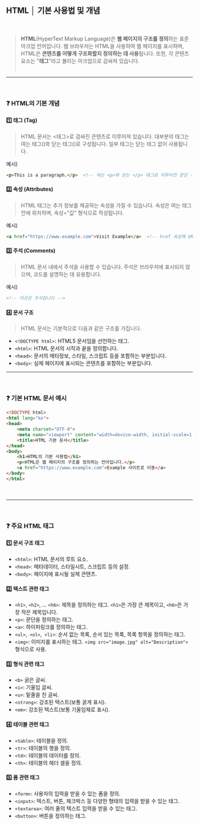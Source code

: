 ## **HTML │ 기본 사용법 및 개념**
　
> **HTML**(HyperText Markup Language)은 **웹 페이지의 구조를 정의**하는 표준 마크업 언어입니다. 웹 브라우저는 HTML을 사용하여 웹 페이지를 표시하며,
> HTML은 **콘텐츠를 어떻게 구조화할지 정의하는 데 사용**됩니다. 또한, 각 콘텐츠 요소는 "**태그**"라고 불리는 마크업으로 감싸져 있습니다.<br>　
　
* * *
　
### ❓ **HTML의 기본 개념**

#### 1️⃣ **태그 (Tag)**
> HTML 문서는 <태그>로 감싸진 콘텐츠로 이루어져 있습니다. 대부분의 태그는 여는 태그(<tag>)와 닫는 태그(</tag>)로 구성됩니다. 일부 태그는 닫는 태그 없이 사용됩니다.

 예시)
```html
<p>This is a paragraph.</p>  <!-- 여는 <p>와 닫는 </p> 태그로 이루어진 문단 -->
```

#### 2️⃣ **속성 (Attributes)**
> HTML 태그는 추가 정보를 제공하는 속성을 가질 수 있습니다. 속성은 여는 태그 안에 위치하며, 속성="값" 형식으로 작성됩니다.

예시)
```html
<a href="https://www.example.com">Visit Example</a>  <!-- href 속성에 URL 지정 -->
```

#### 3️⃣ **주석 (Comments)**
> HTML 문서 내에서 주석을 사용할 수 있습니다. 주석은 브라우저에 표시되지 않으며, 코드를 설명하는 데 유용합니다.

예시)
```html
<!-- 이곳은 주석입니다 -->
```

#### 4️⃣ **문서 구조**
> HTML 문서는 기본적으로 다음과 같은 구조를 가집니다.

* `<!DOCTYPE html>`: HTML5 문서임을 선언하는 태그.
* `<html>`: HTML 문서의 시작과 끝을 정의합니다.
* `<head>`: 문서의 메타정보, 스타일, 스크립트 등을 포함하는 부분입니다.
* `<body>`: 실제 페이지에 표시되는 콘텐츠를 포함하는 부분입니다.
　
* * *
　
### ❓ **기본 HTML 문서 예시**

```html
<!DOCTYPE html>
<html lang="ko">
<head>
    <meta charset="UTF-8">
    <meta name="viewport" content="width=device-width, initial-scale=1.0">
    <title>HTML 기본 문서</title>
</head>
<body>
    <h1>HTML의 기본 사용법</h1>
    <p>HTML은 웹 페이지의 구조를 정의하는 언어입니다.</p>
    <a href="https://www.example.com">Example 사이트로 이동</a>
</body>
</html>
```
　
* * *
　
### ❓ **주요 HTML 태그**

#### 1️⃣ **문서 구조 태그**

* `<html>`: HTML 문서의 루트 요소.
* `<head>`: 메타데이터, 스타일시트, 스크립트 등의 설정.
* `<body>`: 페이지에 표시될 실제 콘텐츠.

#### 2️⃣ **텍스트 관련 태그**

* `<h1>`, `<h2>`, ... `<h6>`: 제목을 정의하는 태그. `<h1>`은 가장 큰 제목이고, `<h6>`은 가장 작은 제목입니다.
* `<p>`: 문단을 정의하는 태그.
* `<a>`: 하이퍼링크를 정의하는 태그.
* `<ul>`,` <ol>`,` <li>`: 순서 없는 목록, 순서 있는 목록, 목록 항목을 정의하는 태그.
* `<img>`: 이미지를 표시하는 태그. `<img src="image.jpg" alt="Description">` 형식으로 사용.

#### 3️⃣ **형식 관련 태그**

* `<b>` 굵은 글씨.
* `<i>`: 기울임 글씨.
* `<u>`: 밑줄을 친 글씨.
* `<strong>`: 강조된 텍스트(보통 굵게 표시).
* `<em>`: 강조된 텍스트(보통 기울임체로 표시).

#### 4️⃣ **테이블 관련 태그**

* `<table>`: 테이블을 정의.
* `<tr>`: 테이블의 행을 정의.
* `<td>`: 테이블의 데이터를 정의.
* `<th>`: 테이블의 헤더 셀을 정의.

#### 5️⃣ **폼 관련 태그**

* `<form>`: 사용자의 입력을 받을 수 있는 폼을 정의.
* `<input>`: 텍스트, 버튼, 체크박스 등 다양한 형태의 입력을 받을 수 있는 태그.
* `<textarea>`: 여러 줄의 텍스트 입력을 받을 수 있는 태그.
* `<button>`: 버튼을 정의하는 태그.
